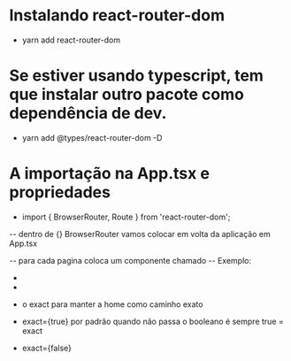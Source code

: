 # Instalando react-router-dom
- yarn add react-router-dom

# Se estiver usando typescript, tem que instalar outro pacote como dependência de dev.
- yarn add @types/react-router-dom -D


# A importação na App.tsx e propriedades
- import { BrowserRouter, Route } from 'react-router-dom';

-- dentro de {} BrowserRouter vamos colocar em volta da aplicação em App.tsx

-- para cada pagina coloca um componente chamado <Route path="/" component={Home} />
-- Exemplo: 
- <Route path="/" exact component={Home} />
- <Route path="/rooms/new" component={NewRoom} />

- o exact para manter a home como caminho exato
- exact={true} por padrão quando não passa o booleano é sempre true = exact
- exact={false}